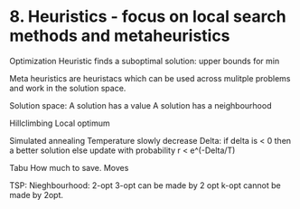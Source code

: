 # 8. Heuristics - focus on local search methods and metaheuristics
Optimization
Heuristic finds a suboptimal solution: upper bounds for min

Meta heuristics are heuristacs which can be used across mulitple problems and work in the solution space.

Solution space:
    A solution has a value
    A solution has a neighbourhood

Hillclimbing
    Local optimum

Simulated annealing
    Temperature slowly decrease
    Delta: if delta is < 0 then a better solution
    else update with probability r < e^(-Delta/T)

Tabu
    How much to save.
    Moves

TSP:
    Nieghbourhood:
        2-opt
        3-opt can be made by 2 opt
        k-opt cannot be made by 2opt.
